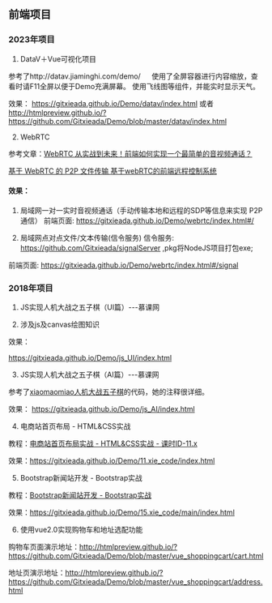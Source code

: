 ## 前端项目

### 2023年项目
1. DataV＋Vue可视化项目

参考了http://datav.jiaminghi.com/demo/
　
使用了全屏容器进行内容缩放，查看时请F11全屏以便于Demo充满屏幕。
使用飞线图等组件，并能实时显示天气。

效果： 
https://gitxieada.github.io/Demo/datav/index.html 或者
http://htmlpreview.github.io/?https://github.com/Gitxieada/Demo/blob/master/datav/index.html

2. WebRTC 

参考文章：[WebRTC 从实战到未来！前端如何实现一个最简单的音视频通话？](https://juejin.cn/post/7165539003465531399#)

[基于 WebRTC 的 P2P 文件传输 ](https://juejin.cn/post/7171836076246433799)
[基于webRTC的前端远程控制系统](https://www.jianshu.com/p/ad0a7c463c79)

#### 效果： 
1. 局域网一对一实时音视频通话（手动传输本地和远程的SDP等信息来实现 P2P 通信）
前端页面: https://gitxieada.github.io/Demo/webrtc/index.html#/

2. 局域网点对点文件/文本传输(信令服务)
信令服务: https://github.com/Gitxieada/signalServer ,pkg将NodeJS项目打包exe;

前端页面: https://gitxieada.github.io/Demo/webrtc/index.html#/signal

### 2018年项目
1. JS实现人机大战之五子棋（UI篇）---慕课网  

2. 涉及js及canvas绘图知识 

  效果： 

  https://gitxieada.github.io/Demo/js_UI/index.html

3. JS实现人机大战之五子棋（AI篇）---慕课网 

  参考了[xiaomaomiao人机大战五子棋](https://github.com/xiaomaomiao/xiaomaomiao.github.io)的代码，她的注释很详细。  

  效果： 
  https://gitxieada.github.io/Demo/js_AI/index.html

4. 电商站首页布局 - HTML&CSS实战 

  教程：[电商站首页布局实战 - HTML&CSS实战 - 课时ID-11.x](https://www.bilibili.com/video/av8710320/)  

  效果：https://gitxieada.github.io/Demo/11.xie_code/index.html 

5. Bootstrap新闻站开发 - Bootstrap实战  

  教程：[Bootstrap新闻站开发 - Bootstrap实战](https://www.bilibili.com/video/av10373326/)  

  效果：https://gitxieada.github.io/Demo/15.xie_code/main/index.html 

6. 使用vue2.0实现购物车和地址选配功能  

  购物车页面演示地址：http://htmlpreview.github.io/?https://github.com/Gitxieada/Demo/blob/master/vue_shoppingcart/cart.html

  地址页演示地址：http://htmlpreview.github.io/?https://github.com/Gitxieada/Demo/blob/master/vue_shoppingcart/address.html
